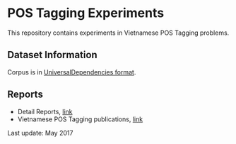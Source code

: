 # POS Tagging Experiments

This repository contains experiments in Vietnamese POS Tagging problems.

## Dataset Information

Corpus is in [UniversalDependencies format](https://github.com/UniversalDependencies/UD_Vietnamese).

## Reports

* Detail Reports, [link](https://docs.google.com/spreadsheets/d/12bqhU5NS9rxM9kY2pBjRSB6Av_XsoOonHEqiv-lDKZw/edit?usp=sharing)
* Vietnamese POS Tagging publications, [link](https://docs.google.com/spreadsheets/d/12bqhU5NS9rxM9kY2pBjRSB6Av_XsoOonHEqiv-lDKZw/edit#gid=26250307)

Last update: May 2017